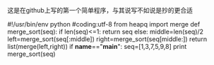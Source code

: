 这是在github上写的第一个简单程序，与其说写不如说是抄的更合适

 #!/usr/bin/env python
 #coding:utf-8
from heapq import merge
def merge_sort(seq):
  if len(seq)<=1:
    return seq
  else:
    middle=len(seq)/2
    left=merge_sort(seq[:middle])
    right=merge_sort(seq[middle:])
    return list(merge(left,right))
if __name__=="__main__":
  seq=[1,3,7,5,9,8]
  print merge_sort(seq)
